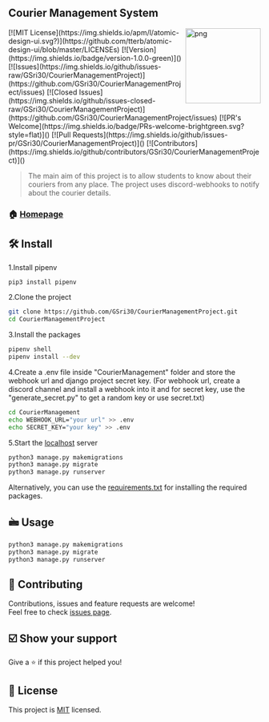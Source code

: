 ## Courier Management System

<img align="right" src="__images/readme.gif" alt="png" width=150 height=150>
[![MIT License](https://img.shields.io/apm/l/atomic-design-ui.svg?)](https://github.com/tterb/atomic-design-ui/blob/master/LICENSEs)
[![Version](https://img.shields.io/badge/version-1.0.0-green)]()
[![Issues](https://img.shields.io/github/issues-raw/GSri30/CourierManagementProject)](https://github.com/GSri30/CourierManagementProject/issues)
[![Closed Issues](https://img.shields.io/github/issues-closed-raw/GSri30/CourierManagementProject)](https://github.com/GSri30/CourierManagementProject/issues)
[![PR's Welcome](https://img.shields.io/badge/PRs-welcome-brightgreen.svg?style=flat)]() 
[![Pull Requests](https://img.shields.io/github/issues-pr/GSri30/CourierManagementProject)]()
[![Contributors](https://img.shields.io/github/contributors/GSri30/CourierManagementProject)]()


> The main aim of this project is to allow students to know about their couriers from any place. The project uses discord-webhooks to notify about the courier details.


### 🏠 [Homepage](#)

## 🛠️ Install
1.Install pipenv

```sh
pip3 install pipenv
```
2.Clone the project

```sh
git clone https://github.com/GSri30/CourierManagementProject.git
cd CourierManagementProject
```
3.Install the packages

```sh
pipenv shell
pipenv install --dev
```
4.Create a .env file inside "CourierManagement" folder and store the webhook url and django project secret key.
(For webhook url, create a discord channel and install a webhook into it and for secret key, use the "generate_secret.py" to get a random key or use secret.txt)
```sh
cd CourierManagement
echo WEBHOOK_URL="your url" >> .env
echo SECRET_KEY="your key" >> .env
```


5.Start the <a href="http://127.0.0.1:8000/">localhost</a> server

```sh
python3 manage.py makemigrations
python3 manage.py migrate
python3 manage.py runserver
```

Alternatively, you can use the <a href="https://raw.githubusercontent.com/GSri30/CourierManagementProject/main/requirements.txt?token=ANBXICQM5X7WWYL7O6O7YRK75XYUI">requirements.txt</a> for installing the required packages.
 

## 🖮 Usage

```sh
python3 manage.py makemigrations
python3 manage.py migrate
python3 manage.py runserver
```

<!--!Disabled-->
<!--Edit this section after making contributions. Only PRs of contributors will be merged!-->
<!-- ## 👤 Contributors
<table>
  <tr>
    <td align="center"><a href=""><img src="" width="100px;" alt=""/></td>
  </tr>
</table> -->

## 🤝 Contributing

Contributions, issues and feature requests are welcome!<br />Feel free to check [issues page](https://github.com/GSri30/CourierManagementProject/issues). 

## ☑️ Show your support

Give a ⭐️ if this project helped you!

## 📝 License

This project is [MIT](https://github.com/GSri30/CourierManagementProject/blob/main/LICENSE) licensed.